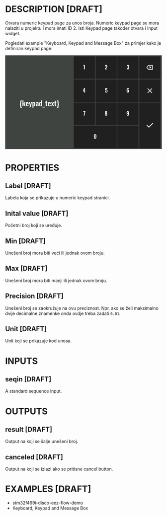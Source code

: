 # DESCRIPTION [DRAFT]

Otvara numeric keypad page za unos broja. Numeric keypad page se mora nalaziti u projektu i mora imati ID 2. Isti Keypad page također otvara i Input widget.

Pogledati example "Keyboard, Keypad and Message Box" za primjer kako je definiran keypad page:

![Alt text](../images/show_keypad.png)

# PROPERTIES

## Label [DRAFT]

Labela koja se prikazuje u numeric keypad stranici.

## Inital value [DRAFT]

Početni broj koji se uređuje.

## Min [DRAFT]

Unešeni broj mora biti veći ili jednak ovom broju.

## Max [DRAFT]

Unešeni broj mora biti manji ili jednak ovom broju.

## Precision [DRAFT]

Unešeni broj se zaokružuje na ovu preciznost. Npr. ako se želi maksimalno dvije decimalne znamenke onda ovdje treba zadati `0.01`.

## Unit [DRAFT]

Unit koji se prikazuje kod unosa.

# INPUTS

## seqin [DRAFT]

A standard sequence input.

# OUTPUTS

## result [DRAFT]

Output na koji se šalje unešeni broj.

## canceled [DRAFT]

Output na koji se izlazi ako se pritisne cancel button.

# EXAMPLES [DRAFT]

-   stm32f469i-disco-eez-flow-demo
-   Keyboard, Keypad and Message Box
